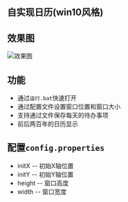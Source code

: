 ## 自实现日历(win10风格)

## 效果图

![效果图](https://github.com/aukocharlie/my-calendar/blob/master/img/%E6%95%88%E6%9E%9C%E5%9B%BE.png)

## 功能

- 通过`运行.bat`快速打开
- 通过配置文件设置窗口位置和窗口大小
- 支持通过文件保存每天的待办事项
- 前后两百年的日历显示

## 配置`config.properties`

- initX -- 初始X轴位置
- initY -- 初始Y轴位置
- height -- 窗口高度
- width -- 窗口宽度